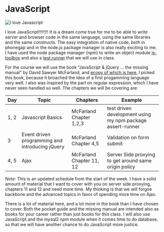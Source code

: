 JavaScript
==========

![I love Javascript](http://upload.wikimedia.org/wikipedia/commons/thumb/9/99/Unofficial_JavaScript_logo_2.svg/240px-Unofficial_JavaScript_logo_2.svg.png "I love javascript")

I love JavaScript!!!!!!!! It is a dream come true for me to be able to write server and browser code in the same language, using the same libraries and the same constructs. The easy integration of native code, both in phonegap  and in the node.js package manager is also really exciting to me. I have used the node package manager (npm) to write an object module [js-toolbox](https://npmjs.org/package/js-toolbox) and also a [test runner](https://npmjs.org/package/assert-runner) that we will use in class.

For the course we will use the book "JavaScript & jQuery ... the missing manual" by David Sawyer McFarland, and [ecopy of which is here.](http://it-ebooks.info/book/363/) I picked this book, because it broached the idea of a first progamming language very well. I also was inspired by the part on regular expression, which I have never seen handled so well. The chapters we will be covering are:

|Day| Topic | Chapters | Example|
|--|--|--|--|
|1, 2 |Javascript Basics| McFarland Chapter 1,2,3 | test driven development using my npm package assert-runner|
|3| Event driven programming and introducing jQuery | McFarland Chapter 4,5 | Validation on form submit|
|4, 5| Ajax |  McFarland Chapter 11, 12 | Server Side proxying to get around same origin policy|

_Note:_ This is an updated schedule from the start of the week. I have a solid amount of material that I want to cover with you on server side proxying, chapters 11 and 12 and need more time. My thinking is that we will forgoe backbone and the advanced topics in favor of spending more time on Ajax.  


There is a lot of material here, and a lot more in the book than I have chosen to cover. Both the pocket guide and the missing manual are intended also as books for your career rather than just books for this class. I will also use JavaScript and the mysql2 npm module when it comes time to do database, so that we will have another chance to do JavaScript more justice.